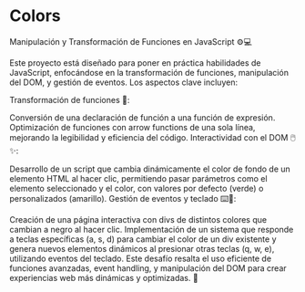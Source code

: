 # Colors
Manipulación y Transformación de Funciones en JavaScript ⚙️💻

Este proyecto está diseñado para poner en práctica habilidades de JavaScript, enfocándose en la transformación de funciones, manipulación del DOM, y gestión de eventos. Los aspectos clave incluyen:

Transformación de funciones 🔄:

Conversión de una declaración de función a una función de expresión.
Optimización de funciones con arrow functions de una sola línea, mejorando la legibilidad y eficiencia del código.
Interactividad con el DOM 🖱️✨:

Desarrollo de un script que cambia dinámicamente el color de fondo de un elemento HTML al hacer clic, permitiendo pasar parámetros como el elemento seleccionado y el color, con valores por defecto (verde) o personalizados (amarillo).
Gestión de eventos y teclado ⌨️🔧:

Creación de una página interactiva con divs de distintos colores que cambian a negro al hacer clic.
Implementación de un sistema que responde a teclas específicas (a, s, d) para cambiar el color de un div existente y genera nuevos elementos dinámicos al presionar otras teclas (q, w, e), utilizando eventos del teclado.
Este desafío resalta el uso eficiente de funciones avanzadas, event handling, y manipulación del DOM para crear experiencias web más dinámicas y optimizadas. 🚀
